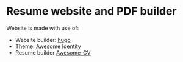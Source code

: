 # Resume website and PDF builder

Website is made with use of:
- Website builder: [hugo](https://gohugo.io/) 
- Theme: [Awesome Identity](https://github.com/posquit0/hugo-awesome-identity)
- Resume builder [Awesome-CV](https://github.com/posquit0/Awesome-CV)
